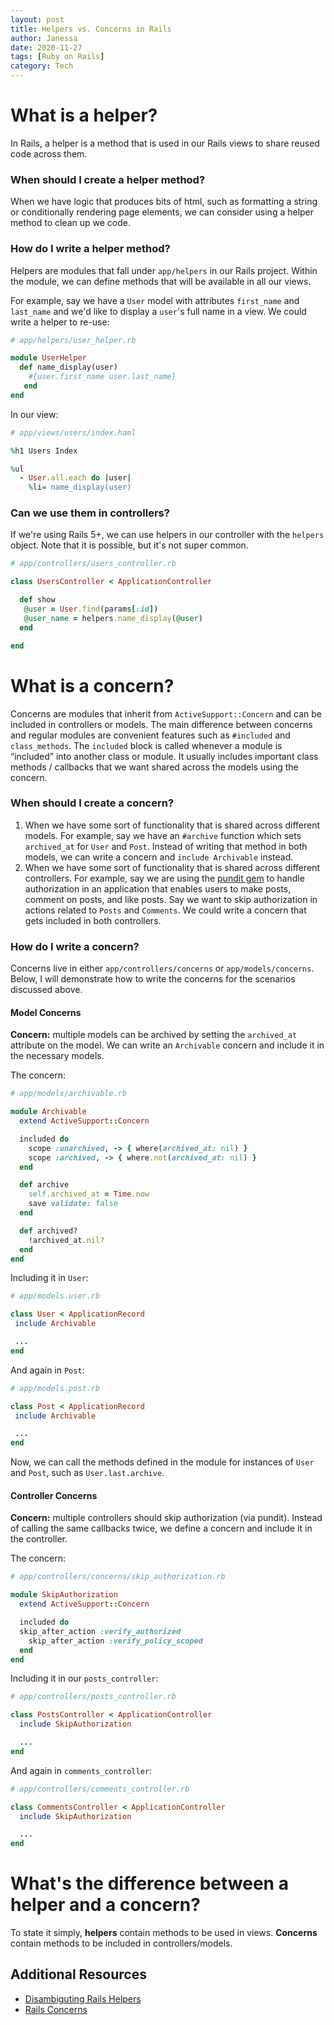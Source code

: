 ```yaml
---
layout: post
title: Helpers vs. Concerns in Rails
author: Janessa
date: 2020-11-27
tags: [Ruby on Rails]
category: Tech
---
```


# What is a helper?
In Rails, a helper is a method that is used in our Rails views to share reused code across them.

### When should I create a helper method?
When we have logic that produces bits of html, such as formatting a string or conditionally rendering page elements, we can consider using a helper method to clean up we code.

### How do I write a helper method?
Helpers are modules that fall under `app/helpers` in our Rails project. Within the module, we can define methods that will be available in all our views.

For example, say we have a `User` model with attributes `first_name` and `last_name` and we'd like to display a `user`'s full name in a view. We could write a helper to re-use:

```ruby
# app/helpers/user_helper.rb

module UserHelper
  def name_display(user)
    #{user.first_name user.last_name}
   end
end

```

In our view:

```ruby
# app/views/users/index.haml

%h1 Users Index

%ul
  - User.all.each do |user|
    %li= name_display(user)

```

### Can we use them in controllers?
If we're using Rails 5+, we can use helpers in our controller with the `helpers` object. Note that it is possible, but it's not super common.

```ruby
# app/controllers/users_controller.rb

class UsersController < ApplicationController

  def show
   @user = User.find(params[:id])
   @user_name = helpers.name_display(@user)
  end

end

```

# What is a concern?
Concerns are modules that inherit from `ActiveSupport::Concern` and can be included in controllers or models. The main difference between concerns and regular modules are convenient features such as `#included` and `class_methods`. The `included` block is  called whenever a module is “included” into another class or module. It usually includes important class methods / callbacks that we want shared across the models using the concern.

### When should I create a concern?
1. When we have some sort of functionality that is shared across different models. For example, say we have an `#archive` function which sets `archived_at` for `User` and `Post`. Instead of writing that method in both models, we can write a concern and `include Archivable` instead.
2. When we have some sort of functionality that is shared across different controllers. For example, say we are using the [pundit gem](https://github.com/varvet/pundit) to handle authorization in an application that enables users to make posts, comment on posts, and like posts. Say we want to skip authorization in actions related to `Posts` and `Comments`. We could write a concern that gets included in both controllers.

### How do I write a concern?
Concerns live in either `app/controllers/concerns` or `app/models/concerns`.
Below, I will demonstrate how to write the concerns for the scenarios discussed above.

#### Model Concerns
**Concern:** multiple models can be archived by setting the `archived_at` attribute on the model. We can write an `Archivable` concern and include it in the necessary models.

The concern:

```ruby
# app/models/archivable.rb

module Archivable
  extend ActiveSupport::Concern

  included do
    scope :unarchived, -> { where(archived_at: nil) }
    scope :archived, -> { where.not(archived_at: nil) }
  end

  def archive
    self.archived_at = Time.now
    save validate: false
  end

  def archived?
    !archived_at.nil?
  end
end

```

Including it in `User`:

```ruby
# app/models.user.rb

class User < ApplicationRecord
 include Archivable

 ...
end

```

And again in `Post`:

```ruby
# app/models.post.rb

class Post < ApplicationRecord
 include Archivable

 ...
end

```

Now, we can call  the methods defined in the module for instances of `User` and `Post`, such as `User.last.archive`.

#### Controller Concerns
**Concern:** multiple controllers should skip authorization (via pundit). Instead of calling the same callbacks twice, we define a concern and include it in the controller.

The concern:
```ruby
# app/controllers/concerns/skip_authorization.rb

module SkipAuthorization
  extend ActiveSupport::Concern

  included do
  skip_after_action :verify_authorized
    skip_after_action :verify_policy_scoped
  end
end

```

Including it in our `posts_controller`:

```ruby
# app/controllers/posts_controller.rb

class PostsController < ApplicationController
  include SkipAuthorization

  ...
end

```
And again in `comments_controller`:

```ruby
# app/controllers/comments_controller.rb

class CommentsController < ApplicationController
  include SkipAuthorization

  ...
end

```


# What's the difference between a helper and a concern?

To state it simply, **helpers** contain methods to be used in views. **Concerns** contain methods to be included in controllers/models.


## Additional Resources
 - [Disambiguting Rails Helpers](https://thoughtbot.com/blog/disambiguate-rails-helpers)
 - [Rails Concerns](https://api.rubyonrails.org/classes/ActiveSupport/Concern.html)
